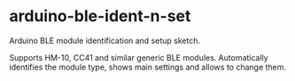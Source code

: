 # arduino-ble-ident-n-set
Arduino BLE module identification and setup sketch. 

Supports HM-10, CC41 and similar generic BLE modules.
Automatically identifies the module type, shows main settings and allows to change them.

